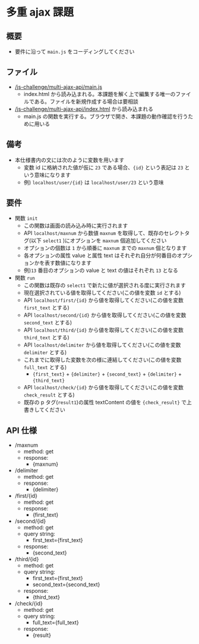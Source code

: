 # 多重 ajax 課題

## 概要

- 要件に沿って `main.js` をコーディングしてください

## ファイル

- [/js-challenge/multi-ajax-api/main.js](/js-challenge/multi-ajax-api/main.js)
  - index.html から読み込まれる。本課題を解く上で編集する唯一のファイルである。ファイルを新規作成する場合は要相談
- [/js-challenge/multi-ajax-api/index.html](/js-challenge/multi-ajax-api/index.html) から読み込まれる
  - main.js の関数を実行する。ブラウザで開き、本課題の動作確認を行うために用いる

## 備考

- 本仕様書内の文には次のように変数を用います
  - 変数 id に格納された値が仮に `23` である場合、`{id}` という表記は `23` という意味になります
  - 例) `localhost/user/{id}` は `localhost/user/23` という意味

## 要件

- 関数 `init`
  - この関数は画面の読み込み時に実行されます
  - API `localhost/maxnum` から数値 `maxnum` を取得して、既存のセレクトタグ(以下 `select1` )にオプションを `maxnum` 個追加してください
  - オプションの個数は `1` から順番に `maxnum` までの `maxnum` 個となります
  - 各オプションの属性 value と属性 text はそれぞれ自分が何番目のオプションかを表す数値になります
  - 例)`13` 番目のオプションの value と text の値はそれぞれ `13` となる
- 関数 `run`
  - この関数は既存の `select1` で新たに値が選択される度に実行されます
  - 現在選択されている値を取得してください(この値を変数 `id` とする)
  - API `localhost/first/{id}` から値を取得してください(この値を変数 `first_text` とする)
  - API `localhost/second/{id}` から値を取得してください(この値を変数 `second_text` とする)
  - API `localhost/third/{id}` から値を取得してください(この値を変数 `third_text` とする)
  - API `localhost/delimiter` から値を取得してください(この値を変数 `delimiter` とする)
  - これまでに取得した変数を次の様に連結してください(この値を変数 `full_text` とする)
    - `{first_text}` + `{delimiter}` + `{second_text}` + `{delimiter}` + `{third_text}`
  - API `localhost/check/{id}` から値を取得してください(この値を変数 `check_result` とする)
  - 既存の p タグ(`result1`)の属性 textContent の値を `{check_result}` で上書きしてください

## API 仕様

- /maxnum
  - method: get
  - response:
    - {maxnum}
- /delimiter
  - method: get
  - response:
    - {delimiter}
- /first/{id}
  - method: get
  - response:
    - {first_text}
- /second/{id}
  - method: get
  - query string:
    - first_text={first_text}
  - response:
    - {second_text}
- /third/{id}
  - method: get
  - query string:
    - first_text={first_text}
    - second_text={second_text}
  - response:
    - {third_text}
- /check/{id}
  - method: get
  - query string:
    - full_text={full_text}
  - response:
    - {result}
